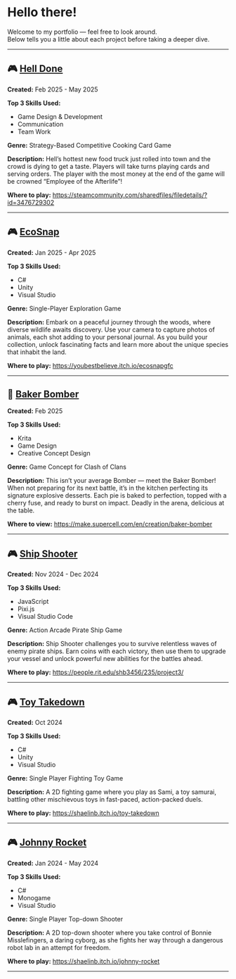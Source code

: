 # Hello there!

Welcome to my portfolio — feel free to look around.  
Below tells you a little about each project before taking a deeper dive.

---

## 🎮 <a href="Hell Done">Hell Done</a>
**Created:** Feb 2025 - May 2025

**Top 3 Skills Used:** 
- Game Design & Development
- Communication
- Team Work

**Genre:** Strategy-Based Competitive Cooking Card Game

**Description:** Hell’s hottest new food truck just rolled into town and the crowd is dying to get a taste. Players will take turns playing cards and serving orders. The player with the most money at the end of the game will be crowned “Employee of the Afterlife”!

**Where to play:**  <a href="https://steamcommunity.com/sharedfiles/filedetails/?id=3476729302">https://steamcommunity.com/sharedfiles/filedetails/?id=3476729302</a>

---

## 🎮 <a href="EcoSnap">EcoSnap</a>
**Created:** Jan 2025 - Apr 2025

**Top 3 Skills Used:** 
- C#
- Unity
- Visual Studio

**Genre:** Single-Player Exploration Game

**Description:** Embark on a peaceful journey through the woods, where diverse wildlife awaits discovery. Use your camera to capture photos of animals, each shot adding to your personal journal. As you build your collection, unlock fascinating facts and learn more about the unique species that inhabit the land.

**Where to play:**  <a href="https://youbestbelieve.itch.io/ecosnapgfc">https://youbestbelieve.itch.io/ecosnapgfc</a>

---


## 🎨 <a href="Baker Bomber">Baker Bomber</a>
**Created:** Feb 2025

**Top 3 Skills Used:** 
- Krita
- Game Design
- Creative Concept Design

**Genre:** Game Concept for Clash of Clans

**Description:** This isn’t your average Bomber — meet the Baker Bomber! When not preparing for its next battle, it’s in the kitchen perfecting its signature explosive desserts. Each pie is baked to perfection, topped with a cherry fuse, and ready to burst on impact. Deadly in the arena, delicious at the table. 

**Where to view:**  <a href="https://make.supercell.com/en/creation/baker-bomber">https://make.supercell.com/en/creation/baker-bomber</a>

---

## 🎮 <a href="Ship Shooter">Ship Shooter</a>
**Created:** Nov 2024 - Dec 2024

**Top 3 Skills Used:** 
- JavaScript
- Pixi.js
- Visual Studio Code

**Genre:** Action Arcade Pirate Ship Game

**Description:** Ship Shooter challenges you to survive relentless waves of enemy pirate ships. Earn coins with each victory, then use them to upgrade your vessel and unlock powerful new abilities for the battles ahead.

**Where to play:**  <a href="https://people.rit.edu/shb3456/235/project3/">https://people.rit.edu/shb3456/235/project3/</a>

---

## 🎮 <a href="Toy Takedown">Toy Takedown</a>
**Created:** Oct 2024

**Top 3 Skills Used:** 
- C#
- Unity
- Visual Studio

**Genre:** Single Player Fighting Toy Game

**Description:** A 2D fighting game where you play as Sami, a toy samurai, battling other mischievous toys in fast-paced, action-packed duels.

**Where to play:**  <a href="https://shaelinb.itch.io/toy-takedown">https://shaelinb.itch.io/toy-takedown</a>

---

## 🎮 <a href="Johnny Rocket">Johnny Rocket</a>
**Created:** Jan 2024 - May 2024

**Top 3 Skills Used:** 
- C#
- Monogame
- Visual Studio

**Genre:** Single Player Top-down Shooter

**Description:** A 2D top-down shooter where you take control of Bonnie Misslefingers, a daring cyborg, as she fights her way through a dangerous robot lab in an attempt for freedom.

**Where to play:**  <a href="https://shaelinb.itch.io/johnny-rocket">https://shaelinb.itch.io/johnny-rocket</a>

---










































